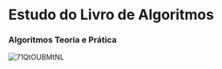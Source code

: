 # Estudo do Livro de Algoritmos

### Algoritmos Teoria e Prática

![71QtOUBMtNL](https://user-images.githubusercontent.com/72809226/229859828-783ef350-e16e-4692-a2c8-fd98c412ff33.jpg)
